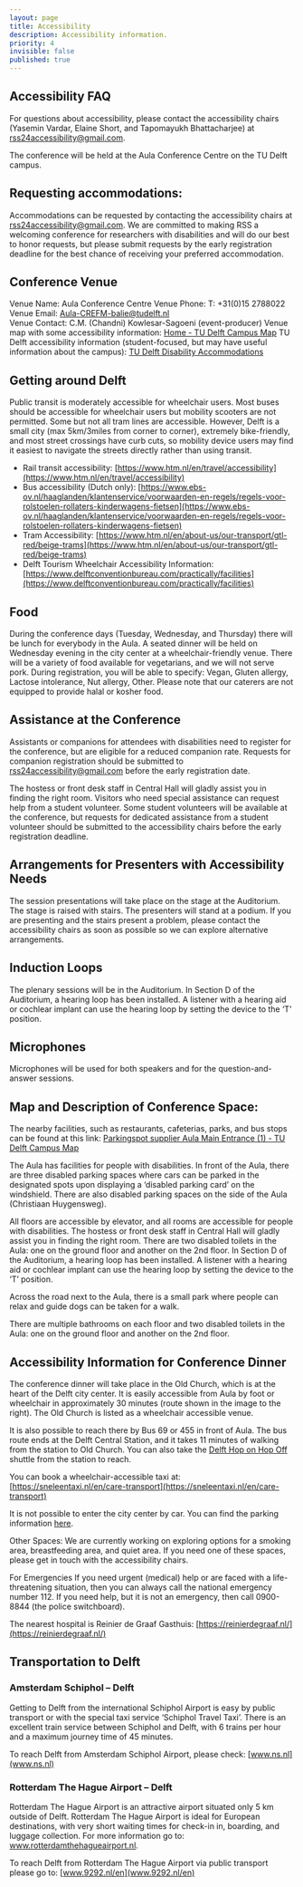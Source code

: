 ```yaml
---
layout: page
title: Accessibility
description: Accessibility information.
priority: 4
invisible: false
published: true
---
```


## Accessibility FAQ
For questions about accessibility, please contact the accessibility chairs (Yasemin Vardar, Elaine Short, and Tapomayukh Bhattacharjee) at rss24accessibility@gmail.com.

The conference will be held at the Aula Conference Centre on the TU Delft campus.

## Requesting accommodations:
Accommodations can be requested by contacting the accessibility chairs at [rss24accessibility@gmail.com](rss24accessibility@gmail.com).  We are committed to making RSS a welcoming conference for researchers with disabilities and will do our best to honor requests, but please submit requests by the early registration deadline for the best chance of receiving your preferred accommodation.


## Conference Venue
Venue Name: Aula Conference Centre
Venue Phone: T: +31(0)15 2788022
Venue Email: Aula-CREFM-balie@tudelft.nl  
Venue Contact: C.M. (Chandni) Kowlesar-Sagoeni (event-producer)
Venue map with some accessibility information:   [Home - TU Delft Campus Map](https://map.tudelftcampus.nl/poi/aula-conference-centre/)
TU Delft accessibility information (student-focused, but may have useful information about the campus): [TU Delft Disability Accommodations](https://www.tudelft.nl/en/student/counselling/studying-with-a-disability/characteristics-of-disabilities)

## Getting around Delft
Public transit is moderately accessible for wheelchair users.  Most buses should be accessible for wheelchair users but mobility scooters are not permitted.  Some but not all tram lines are accessible.  However, Delft is a small city (max 5km/3miles from corner to corner), extremely bike-friendly, and most street crossings have curb cuts, so mobility device users may find it easiest to navigate the streets directly rather than using transit.


- Rail transit accessibility: [https://www.htm.nl/en/travel/accessibility](https://www.htm.nl/en/travel/accessibility)
- Bus accessibility (Dutch only): [https://www.ebs-ov.nl/haaglanden/klantenservice/voorwaarden-en-regels/regels-voor-rolstoelen-rollaters-kinderwagens-fietsen](https://www.ebs-ov.nl/haaglanden/klantenservice/voorwaarden-en-regels/regels-voor-rolstoelen-rollaters-kinderwagens-fietsen)
- Tram Accessibility: [https://www.htm.nl/en/about-us/our-transport/gtl-red/beige-trams](https://www.htm.nl/en/about-us/our-transport/gtl-red/beige-trams)
- Delft Tourism Wheelchair Accessibility Information: [https://www.delftconventionbureau.com/practically/facilities](https://www.delftconventionbureau.com/practically/facilities)

## Food
During the conference days (Tuesday, Wednesday, and Thursday) there will be lunch for everybody in the Aula. A seated dinner will be held on Wednesday evening in the city center at a wheelchair-friendly venue. There will be a variety of food available for vegetarians, and we will not serve pork. During registration, you will be able to specify: Vegan, Gluten allergy, Lactose intolerance, Nut allergy, Other.  Please note that our caterers are not equipped to provide halal or kosher food.


## Assistance at the Conference
Assistants or companions for attendees with disabilities need to register for the conference, but are eligible for a reduced companion rate. Requests for companion registration should be submitted to [rss24accessibility@gmail.com](rss24accessibility@gmail.com) before the early registration date. 

The hostess or front desk staff in Central Hall will gladly assist you in finding the right room. Visitors who need special assistance can request help from a student volunteer.  Some student volunteers will be available at the conference, but requests for dedicated assistance from a student volunteer should be submitted to the accessibility chairs before the early registration deadline.

## Arrangements for Presenters with Accessibility Needs
The session presentations will take place on the stage at the Auditorium. The stage is raised with stairs. The presenters will stand at a podium. If you are presenting and the stairs present a problem, please contact the accessibility chairs as soon as possible so we can explore alternative arrangements.

## Induction Loops
The plenary sessions will be in the Auditorium. In Section D of the Auditorium, a hearing loop has been installed. A listener with a hearing aid or cochlear implant can use the hearing loop by setting the device to the ‘T’ position.

## Microphones
Microphones will be used for both speakers and for the question-and-answer sessions.

## Map and Description of Conference Space:

The nearby facilities, such as restaurants, cafeterias, parks, and bus stops can be found at this link: [Parkingspot supplier Aula Main Entrance (1) - TU Delft Campus Map](https://map.tudelftcampus.nl/poi/parkingspot-supplier-aula-main-entrance-1/)

The Aula has facilities for people with disabilities. In front of the Aula, there are three disabled parking spaces where cars can be parked in the designated spots upon displaying a ‘disabled parking card’ on the windshield. There are also disabled parking spaces on the side of the Aula (Christiaan Huygensweg).
 
All floors are accessible by elevator, and all rooms are accessible for people with disabilities. The hostess or front desk staff in Central Hall will gladly assist you in finding the right room. There are two disabled toilets in the Aula: one on the ground floor and another on the 2nd floor. In Section D of the Auditorium, a hearing loop has been installed. A listener with a hearing aid or cochlear implant can use the hearing loop by setting the device to the ‘T’ position.

Across the road next to the Aula, there is a small park where people can relax and guide dogs can be taken for a walk. 

There are multiple bathrooms on each floor and two disabled toilets in the Aula: one on the ground floor and another on the 2nd floor. 


## Accessibility Information for Conference Dinner
The conference dinner will take place in the Old Church, which is at the heart of the Delft city center. It is easily accessible from Aula by foot or wheelchair in approximately 30 minutes (route shown in the image to the right).   The Old Church is listed as a wheelchair accessible venue.

It is also possible to reach there by Bus 69 or 455 in front of Aula. The bus route ends at the Delft Central Station, and it takes 11 minutes of walking from the station to Old Church. You can also take the [Delft Hop on Hop Off](https://www.delft.com/planning-your-trip/travel-around) shuttle from the station to reach. 

You can book a wheelchair-accessible taxi at: [https://sneleentaxi.nl/en/care-transport](https://sneleentaxi.nl/en/care-transport)

It is not possible to enter the city center by car. You can find the parking information [here](https://www.oudeennieuwekerkdelft.nl/bezoekersinformatie/bereikbaarheid-en-parkeren).

Other Spaces:
We are currently working on exploring options for a smoking area, breastfeeding area, and quiet area. If you need one of these spaces, please get in touch with the accessibility chairs.

For Emergencies
If you need urgent (medical) help or are faced with a life-threatening situation, then you can always call the national emergency number 112. If you need help, but it is not an emergency, then call 0900-8844 (the police switchboard). 


The nearest hospital is Reinier de Graaf Gasthuis: [https://reinierdegraaf.nl/](https://reinierdegraaf.nl/)

## Transportation to Delft

### Amsterdam Schiphol – Delft

Getting to Delft from the international Schiphol Airport is easy by public transport or with the special taxi service ‘Schiphol Travel Taxi’. There is an excellent train service between Schiphol and Delft, with 6 trains per hour and a maximum journey time of 45 minutes. 

To reach Delft from Amsterdam Schiphol Airport, please check: [www.ns.nl](www.ns.nl)

### Rotterdam The Hague Airport – Delft

Rotterdam The Hague Airport is an attractive airport situated only 5 km outside of Delft. Rotterdam The Hague Airport is ideal for European destinations, with very short waiting times for check-in in, boarding, and luggage collection. For more information go to: www.rotterdamthehagueairport.nl. 

To reach Delft from Rotterdam The Hague Airport via public transport please go to: [www.9292.nl/en](www.9292.nl/en)
​







<!-- 
## Hearing Accessibility
### Live Captioning
To ensure our content is accessible to everyone, we will provide on-screen live captioning to offline participants, and YouTube captioning to online participants. Links and Contents that will provide live captioning are as below.

#### To see the live captioning on YouTube, please click on "settings icon", select "subtitles/CC", check "English".

**Tuesday, July 11**: [Caption Only Website](https://live2.syncwords.com/w-FaxaxX), [YouTube Link](https://youtube.com/live/hEO2-LY5i0o?feature=share)
* Welcome Remarks
* All RSS Spotlight Talks
* Early Career Spotlight Talk
* Keynote Talk
* Funding Agency Panel

**Wednesday, July 12**: [Caption Only Website](https://live2.syncwords.com/w-OLBhNz), [YouTube Link](https://youtube.com/live/QXmcu9fVnak?feature=share)
* All RSS Spotlight Talks
* Early Career Spotlight Talk
* Industry Panel 
  
**Thursday, July 13**: [Caption Only Website](https://live2.syncwords.com/w-hIGhH6), [YouTube Link](https://youtube.com/live/ftQhK75Ri1E?feature=share)
* All RSS Spotlight Talks
* Early Career Spotlight Talk
* Keynote Talk 
  
**Friday, July 14**: [Caption Only Website](https://live2.syncwords.com/w-WqagsD), [YouTube Link](https://youtube.com/live/0-WXg0hH5Co?feature=share)
* RSS Spotlight Talks

## Mobile Accessibility
Our conference is held in EXCO, Daegu, Korea. Conference events will be held on the 3rd floor of EXCO. The map of the 3rd floor can be found [here](https://exco.co.kr/eng/facility/huge_img_3f.html). The main sessions will be held in conference room #325. Our registration desk will be near conference room #325.

### Storage space for wheelchairs
Please ask to registration desk if you would like to store the wheelchair. There will be a designated space at the registration desk to store approximately five folded wheelchairs.

### Transportation to Conference Venue
We introduce two ways to get to the conference venue, EXCO in Daegu, starting from Incheon Airport.
  1. Incheon Airport → (Domestic Transfer) → Daegu Airport → (Taxi) → EXCO
    
  2. Incheon Airport → (AREX) → Seoul Station → (KTX) → Dong Daegu Station → (Taxi) → EXCO

#### About accessibility at Incheon International Airport and Daegu Airport
* For information about accessibility facilities at Incheon International Airport, please refer to [here](https://www.airport.kr/ap_lp/en/svc/cusserv/servtra/servtra.do).
* For information about accessibility facilities at Daegu Airport, please refer to [here](https://www.airport.co.kr/daegueng/cms/frCon/index.do?MENU_ID=220).

#### About accessibility in AREX (Airport Railroad EXpress)
* AREX, including all stations and trains, is fully accessible with wheelchairs. At both ends of each train car, there is a dedicated wheelchair space. 

#### About accessibility in KTX (Korea Train eXpress)
* In KTX, there are three seats for manual wheelchairs, and two seats for motored wheelchairs in Car 2 (First class). To book these seats in KTX, please use Korail Application. More information can be found in [here](https://korevibeblog.wordpress.com/tag/how-to-buy-ktx-tickets/). 
* After you book a ticket, you need to reserve the wheelchair service, around 15-30 min before departure. It is recommended to arrive at the station around 45 minutes before your departure and ask the staff or the information desk in the station to provide the necessary services. More information can be found in [video](https://www.youtube.com/watch?v=Vp1ztSeRL9w), and you can also contact +82-1599-7777 (08:00 - 22:00, GMT+9).

#### About accessibility when riding a taxi in Daegu.
* There is a taxi service for wheelchair users in Daegu (Nadri Call Daegu, +82-1577-6776). To use this service, you need to visit the [webpage](https://nadrihome.dpfc.or.kr/) (Written in Hangul) for reservation or call to reserve a taxi, at least 30 minutes before your departure. When you take this taxi, you might be required to show a passport. 

#### About accessibility when using public transportation.
* For information about the facility status for accessibility provided by public transportation in Daegu, please refer to [here](https://www.dtro.or.kr/eng/index.do?menu_id=00000837).

## Additional Assistance
If you have any additional questions or specific accessibility needs, please contact our [accessibility committee](mailto:hyemin.ahn@unist.ac.kr). Please note that some services can require advance notice to ensure availability. We recommend you to reach out in advance to allow us sufficient time to make the necessary arrangements. 
-->